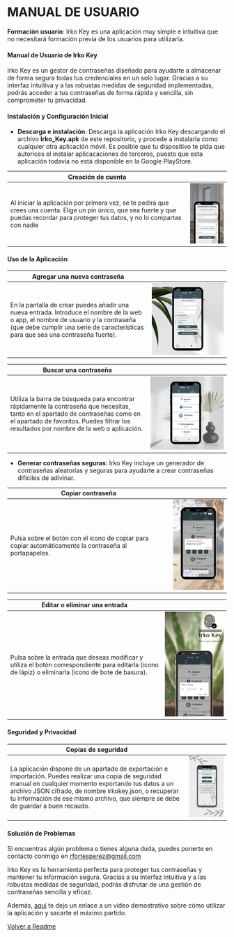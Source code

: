 
# MANUAL DE USUARIO

 **Formación usuario**: Irko Key es una aplicación muy simple e intuitiva que no necesitará formación previa de los usuarios para utilizarla.

#### Manual de Usuario de Irko Key

Irko Key es un gestor de contraseñas diseñado para ayudarte a almacenar de forma segura todas tus credenciales en un solo lugar. Gracias a su interfaz intuitiva y a las robustas medidas de seguridad implementadas, podrás acceder a tus contraseñas de forma rápida y sencilla, sin comprometer tu privacidad.

#### Instalación y Configuración Inicial

* **Descarga e instalación**: Descarga la aplicación Irko Key descargando el archivo **Irko_Key.apk** de este repositorio, y procede a instalarla como cualquier otra aplicación móvil. Es posible que tu dispositivo te pida que autorices el instalar aplicacaciones de terceros, puesto que esta aplicación todavía no está disponible en la Google PlayStore.

| Creación de cuenta  |  |
| -- | -- |
|  Al iniciar la aplicación por primera vez, se te pedirá que crees una cuenta. Elige un pin único, que sea fuerte y que puedas recordar para proteger tus datos, y no lo compartas con nadie | ![pantalla registro](/doc/img/mockups/registro.png) |


#### Uso de la Aplicación

| Agregar una nueva contraseña |  |
| --- | --- |
| En la pantalla de crear puedes añadir una nueva entrada. Introduce el nombre de la web o app, el nombre de usuario y la contraseña (que debe cumplir una serie de características para que sea una contraseña fuerte). | ![Pantalla nueva contraseña](/doc/img/mockups/crear.png) |

| Buscar una contraseña |  |
| --- | --- |
| Utiliza la barra de búsqueda para encontrar rápidamente la contraseña que necesitas, tanto en el apartado de contraseñas como en el apartado de favoritos. Puedes filtrar los resultados por nombre de la web o aplicación. | ![Barra de búsqueda](/doc/img/mockups/listado.png) |

  
* **Generar contraseñas seguras**: Irko Key incluye un generador de contraseñas aleatorias y seguras para ayudarte a crear contraseñas difíciles de adivinar.
  
| Copiar contraseña |  |
| --- | --- |
|  Pulsa sobre el botón con el icono de copiar para copiar automáticamente la contraseña al portapapeles. | ![Copiar Contraseña](/doc/img/mockups/copiar.png) |

| Editar o eliminar una entrada |  |
| --- | --- |
| Pulsa sobre la entrada que deseas modificar y utiliza el botón correspondiente para editarla (icono de lápiz) o eliminarla (icono de bote de basura). | ![Editar o eliminar](/doc/img/mockups/editar.png) |
</table> 


#### Seguridad y Privacidad
| Copias de seguridad |  |
| --- | --- |
| La aplicación dispone de un apartado de exportación e importación. Puedes realizar una copia de seguridad manual en cualquier momento exportando tus datos a un archivo JSON cifrado, de nombre irkokey.json, o recuperar tu información de ese mismo archivo, que siempre se debe de guardar a buen recaudo. | ![Formulario de registro](/doc/img/mockups/backup2.png) |
#### Solución de Problemas

Si encuentras algún problema o tienes alguna duda, puedes ponerte en contacto conmigo en rfortesperez@gmail.com

Irko Key es la herramienta perfecta para proteger tus contraseñas y mantener tu información segura. Gracias a su interfaz intuitiva y a las robustas medidas de seguridad, podrás disfrutar de una gestión de contraseñas sencilla y eficaz.

Además, [aquí](https://drive.google.com/file/d/1MhRhyukdJlCANCUdyVTxTx1akteVeMvU/view?usp=drive_link) te dejo un enlace a un vídeo demostrativo sobre cómo utilizar la aplicación y sacarte el máximo partido.

[Volver a Readme](/README.md)